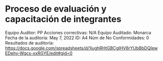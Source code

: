 # Proceso de evaluación y capacitación de integrantes

Equipo Auditor: PP
Acciones correctivas: N/A
Equipo Auditado: Monarca
Fecha de la auditoría: May 7, 2022
ID: A4
Núm de No Conformidades: 0
Resultados de auditoría: https://docs.google.com/spreadsheets/d/1iughRHtGBCgIHV6rYUbBbDQIewEDehy-Wgcs-xxRGYE/edit#gid=0